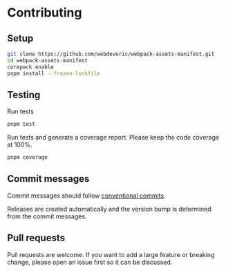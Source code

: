 # Contributing

## Setup

```bash
git clone https://github.com/webdeveric/webpack-assets-manifest.git
cd webpack-assets-manifest
corepack enable
pnpm install --frozen-lockfile
```

## Testing

Run tests

```bash
pnpm test
```

Run tests and generate a coverage report. Please keep the code coverage at 100%.

```bash
pnpm coverage
```

## Commit messages

Commit messages should follow [conventional commits](https://www.conventionalcommits.org/).

Releases are created automatically and the version bump is determined from the commit messages.

## Pull requests

Pull requests are welcome. If you want to add a large feature or breaking change, please open an issue first so it can be discussed.
